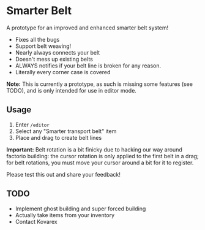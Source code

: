 # Smarter Belt

A prototype for an improved and enhanced smarter belt system!
- Fixes all the bugs
- Support belt weaving!
- Nearly always connects your belt
- Doesn't mess up existing belts
- ALWAYS notifies if your belt line is broken for any reason.
- Literally every corner case is covered

**Note:** This is currently a prototype, as such is missing some features (see TODO), and is only intended for use in editor mode.

## Usage

1. Enter `/editor`
2. Select any "Smarter transport belt" item
3. Place and drag to create belt lines

**Important:** Belt rotation is a bit finicky due to hacking our way around factorio building: the cursor rotation is only applied to the first belt in a drag; for belt rotations, you must move your cursor around a bit for it to register.

Please test this out and share your feedback!

## TODO

- Implement ghost building and super forced building
- Actually take items from your inventory
- Contact Kovarex

